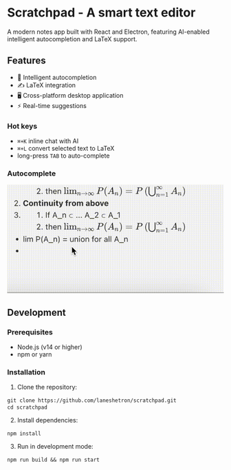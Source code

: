 # Scratchpad - A smart text editor

A modern notes app built with React and Electron, featuring AI-enabled intelligent autocompletion and LaTeX support.

## Features

- 🧠 Intelligent autocompletion
- ✍️ LaTeX integration
- 🖥️ Cross-platform desktop application
- ⚡ Real-time suggestions

### Hot keys

- `⌘+K` inline chat with AI
- `⌘+L` convert selected text to LaTeX
- long-press `TAB` to auto-complete

### Autocomplete

![Autocompletion](https://raw.githubusercontent.com/laneshetron/scratchpad/refs/heads/master/autocomplete.gif)

## Development

### Prerequisites

- Node.js (v14 or higher)
- npm or yarn

### Installation

1. Clone the repository:
```
git clone https://github.com/laneshetron/scratchpad.git
cd scratchpad
```

2. Install dependencies:
```
npm install
```

3. Run in development mode:
```
npm run build && npm run start
```
